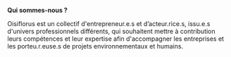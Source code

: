 **Qui sommes-nous ?**

Oisiflorus est un collectif d'entrepreneur.e.s et d’acteur.rice.s, issu.e.s d'univers professionnels différents, qui souhaitent 
mettre à contribution leurs compétences et leur expertise afin d'accompagner les entreprises et les porteu.r.euse.s de 
projets environnementaux et humains.
